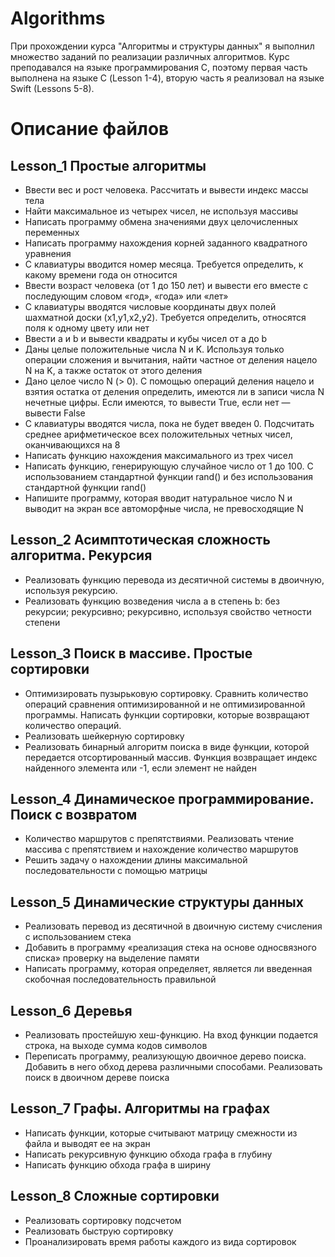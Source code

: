 # Algorithms

При прохождении курса "Алгоритмы и структуры данных" я выполнил множество заданий по реализации различных алгоритмов. Курс преподавался на языке программирования С, поэтому первая часть выполнена на языке С (Lesson 1-4), вторую часть я реализовал на языке Swift (Lessons 5-8).

# Описание файлов

## Lesson_1 Простые алгоритмы

- Ввести вес и рост человека. Рассчитать и вывести индекс массы тела
- Найти максимальное из четырех чисел, не используя массивы
- Написать программу обмена значениями двух целочисленных переменных
- Написать программу нахождения корней заданного квадратного уравнения
- С клавиатуры вводится номер месяца. Требуется определить, к какому времени года он относится
- Ввести возраст человека (от 1 до 150 лет) и вывести его вместе с последующим словом «год», «года» или «лет»
- С клавиатуры вводятся числовые координаты двух полей шахматной доски (x1,y1,x2,y2). Требуется определить, относятся поля к одному цвету или нет
- Ввести a и b и вывести квадраты и кубы чисел от a до b
- Даны целые положительные числа N и K. Используя только операции сложения и вычитания, найти частное от деления нацело N на K, а также остаток от этого деления
- Дано целое число N (> 0). С помощью операций деления нацело и взятия остатка от деления определить, имеются ли в записи числа N нечетные цифры. Если имеются, то вывести True, если нет — вывести False
- С клавиатуры вводятся числа, пока не будет введен 0. Подсчитать среднее арифметическое всех положительных четных чисел, оканчивающихся на 8
- Написать функцию нахождения максимального из трех чисел
- Написать функцию, генерирующую случайное число от 1 до 100. С использованием стандартной функции rand() и без использования стандартной функции rand()
- Напишите программу, которая вводит натуральное число N и выводит на экран все автоморфные числа, не превосходящие N

## Lesson_2 Асимптотическая сложность алгоритма. Рекурсия

- Реализовать функцию перевода из десятичной системы в двоичную, используя рекурсию.
- Реализовать функцию возведения числа a в степень b: без рекурсии; рекурсивно; рекурсивно, используя свойство четности степени

## Lesson_3 Поиск в массиве. Простые сортировки

- Оптимизировать пузырьковую сортировку. Сравнить количество операций сравнения оптимизированной и не оптимизированной программы. Написать функции сортировки, которые возвращают количество операций.
- Реализовать шейкерную сортировку
- Реализовать бинарный алгоритм поиска в виде функции, которой передается отсортированный массив. Функция возвращает индекс найденного элемента или -1, если элемент не найден

## Lesson_4 Динамическое программирование. Поиск с возвратом

- Количество маршрутов с препятствиями. Реализовать чтение массива с препятствием и нахождение количество маршрутов
- Решить задачу о нахождении длины максимальной последовательности с помощью матрицы

## Lesson_5 Динамические структуры данных

- Реализовать перевод из десятичной в двоичную систему счисления с использованием стека
- Добавить в программу «реализация стека на основе односвязного списка» проверку на выделение памяти
- Написать программу, которая определяет, является ли введенная скобочная последовательность правильной

## Lesson_6 Деревья

- Реализовать простейшую хеш-функцию. На вход функции подается строка, на выходе сумма кодов символов
- Переписать программу, реализующую двоичное дерево поиска. Добавить в него обход дерева различными способами. Реализовать поиск в двоичном дереве поиска

## Lesson_7 Графы. Алгоритмы на графах

- Написать функции, которые считывают матрицу смежности из файла и выводят ее на экран
- Написать рекурсивную функцию обхода графа в глубину
- Написать функцию обхода графа в ширину

## Lesson_8 Сложные сортировки

- Реализовать сортировку подсчетом
- Реализовать быструю сортировку
- Проанализировать время работы каждого из вида сортировок